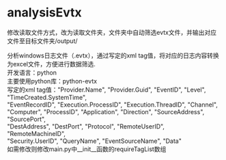 # analysisEvtx

修改读取文件方式，改为读取文件夹，文件夹中自动筛选evtx文件，并输出对应文件至目标文件夹/output/



分析windows日志文件（.evtx），通过写定的xml tag值，将对应的日志内容转换为excel文件，方便进行数据筛选.   
开发语言：python   
主要使用python库：python-evtx    
写定的xml tag值："Provider.Name", "Provider.Guid", "EventID", "Level", "TimeCreated.SystemTime",    
                 "EventRecordID", "Execution.ProcessID", "Execution.ThreadID", "Channel",    
                 "Computer", "ProcessID", "Application", "Direction", "SourceAddress", "SourcePort",    
                 "DestAddress", "DestPort", "Protocol", "RemoteUserID", "RemoteMachineID",    
                 "Security.UserID", "QueryName", "EventSourceName", "Data"    
                 如需修改则修改main.py中__init__函数的requireTagList数组    



